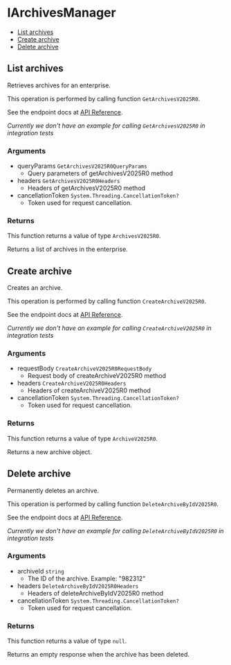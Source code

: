 # IArchivesManager


- [List archives](#list-archives)
- [Create archive](#create-archive)
- [Delete archive](#delete-archive)

## List archives

Retrieves archives for an enterprise.

This operation is performed by calling function `GetArchivesV2025R0`.

See the endpoint docs at
[API Reference](https://developer.box.com/reference/v2025.0/get-archives/).

*Currently we don't have an example for calling `GetArchivesV2025R0` in integration tests*

### Arguments

- queryParams `GetArchivesV2025R0QueryParams`
  - Query parameters of getArchivesV2025R0 method
- headers `GetArchivesV2025R0Headers`
  - Headers of getArchivesV2025R0 method
- cancellationToken `System.Threading.CancellationToken?`
  - Token used for request cancellation.


### Returns

This function returns a value of type `ArchivesV2025R0`.

Returns a list of archives in the enterprise.


## Create archive

Creates an archive.

This operation is performed by calling function `CreateArchiveV2025R0`.

See the endpoint docs at
[API Reference](https://developer.box.com/reference/v2025.0/post-archives/).

*Currently we don't have an example for calling `CreateArchiveV2025R0` in integration tests*

### Arguments

- requestBody `CreateArchiveV2025R0RequestBody`
  - Request body of createArchiveV2025R0 method
- headers `CreateArchiveV2025R0Headers`
  - Headers of createArchiveV2025R0 method
- cancellationToken `System.Threading.CancellationToken?`
  - Token used for request cancellation.


### Returns

This function returns a value of type `ArchiveV2025R0`.

Returns a new archive object.


## Delete archive

Permanently deletes an archive.

This operation is performed by calling function `DeleteArchiveByIdV2025R0`.

See the endpoint docs at
[API Reference](https://developer.box.com/reference/v2025.0/delete-archives-id/).

*Currently we don't have an example for calling `DeleteArchiveByIdV2025R0` in integration tests*

### Arguments

- archiveId `string`
  - The ID of the archive. Example: "982312"
- headers `DeleteArchiveByIdV2025R0Headers`
  - Headers of deleteArchiveByIdV2025R0 method
- cancellationToken `System.Threading.CancellationToken?`
  - Token used for request cancellation.


### Returns

This function returns a value of type `null`.

Returns an empty response when the archive has been deleted.


